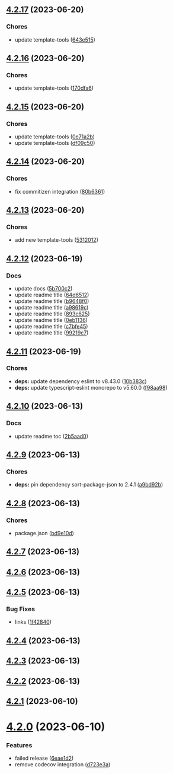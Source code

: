 ## [4.2.17](https://github.com/bed-and-breakfast/templates-open-source/compare/v4.2.16...v4.2.17) (2023-06-20)


### Chores

* update template-tools ([643e515](https://github.com/bed-and-breakfast/templates-open-source/commit/643e51554246e4acba5cfc20c129105a8877f8cc))

## [4.2.16](https://github.com/bed-and-breakfast/templates-open-source/compare/v4.2.15...v4.2.16) (2023-06-20)


### Chores

* update template-tools ([170dfa6](https://github.com/bed-and-breakfast/templates-open-source/commit/170dfa6f53e289a5c2d99ab2bbac7c7de15adc39))

## [4.2.15](https://github.com/bed-and-breakfast/templates-open-source/compare/v4.2.14...v4.2.15) (2023-06-20)


### Chores

* update template-tools ([0e71a2b](https://github.com/bed-and-breakfast/templates-open-source/commit/0e71a2b78075cec1d21c471d84b2eb1b2e20cf87))
* update template-tools ([df09c50](https://github.com/bed-and-breakfast/templates-open-source/commit/df09c50cd9ce047a76de00df6d8f2076b3ccfb96))

## [4.2.14](https://github.com/bed-and-breakfast/templates-open-source/compare/v4.2.13...v4.2.14) (2023-06-20)


### Chores

* fix commitizen integration ([80b6361](https://github.com/bed-and-breakfast/templates-open-source/commit/80b63615df3eb1ca407cf4706ba0cb3a1b305a1d))

## [4.2.13](https://github.com/bed-and-breakfast/templates-open-source/compare/v4.2.12...v4.2.13) (2023-06-20)


### Chores

* add new template-tools ([5312012](https://github.com/bed-and-breakfast/templates-open-source/commit/53120126158749a044d8108c80901d52e4252af8))

## [4.2.12](https://github.com/bed-and-breakfast/templates-open-source/compare/v4.2.11...v4.2.12) (2023-06-19)


### Docs

* update docs ([5b700c2](https://github.com/bed-and-breakfast/templates-open-source/commit/5b700c2ad42e35d4b598e24e34370015d25c7c5f))
* update readme title ([64d6512](https://github.com/bed-and-breakfast/templates-open-source/commit/64d6512781adb94798897c64f7c1f8c108f00cfe))
* update readme title ([b9648f0](https://github.com/bed-and-breakfast/templates-open-source/commit/b9648f01acab071b08dfb21abd9f9470f985c970))
* update readme title ([a98619c](https://github.com/bed-and-breakfast/templates-open-source/commit/a98619cd0cf79a63175f2f10c61fdd3ababc7637))
* update readme title ([893c625](https://github.com/bed-and-breakfast/templates-open-source/commit/893c6258ea7669aceb7f3213cdbad496b2087dcc))
* update readme title ([0eb1136](https://github.com/bed-and-breakfast/templates-open-source/commit/0eb11360de786bf39248b553ca8d75e1e1d783f5))
* update readme title ([c7bfe45](https://github.com/bed-and-breakfast/templates-open-source/commit/c7bfe453b8597061c50aa9097d21adf648901f20))
* update readme title ([99219c7](https://github.com/bed-and-breakfast/templates-open-source/commit/99219c7cda17549ac8b25784828a294c30ca04d1))

## [4.2.11](https://github.com/bed-and-breakfast/templates-open-source/compare/v4.2.10...v4.2.11) (2023-06-19)


### Chores

* **deps:** update dependency eslint to v8.43.0 ([10b383c](https://github.com/bed-and-breakfast/templates-open-source/commit/10b383ce464bbb4cc4f889a30d75678075a9309f))
* **deps:** update typescript-eslint monorepo to v5.60.0 ([f98aa98](https://github.com/bed-and-breakfast/templates-open-source/commit/f98aa983ed51c98bad183bab7685a6227826f934))

## [4.2.10](https://github.com/bed-and-breakfast/templates-open-source/compare/v4.2.9...v4.2.10) (2023-06-13)


### Docs

* update readme toc ([2b5aad0](https://github.com/bed-and-breakfast/templates-open-source/commit/2b5aad0be0959c55e35c381d156516eb5765ecb5))

## [4.2.9](https://github.com/bed-and-breakfast/templates-open-source/compare/v4.2.8...v4.2.9) (2023-06-13)


### Chores

* **deps:** pin dependency sort-package-json to 2.4.1 ([a9bd92b](https://github.com/bed-and-breakfast/templates-open-source/commit/a9bd92be06a860f6ea816d60b3e3059b9ffa0635))

## [4.2.8](https://github.com/bed-and-breakfast/templates-open-source/compare/v4.2.7...v4.2.8) (2023-06-13)


### Chores

* package.json ([bd9e10d](https://github.com/bed-and-breakfast/templates-open-source/commit/bd9e10d0a6baed4c7fcc788541d7fd5a753cd0c7))

## [4.2.7](https://github.com/bed-and-breakfast/templates-open-source/compare/v4.2.6...v4.2.7) (2023-06-13)

## [4.2.6](https://github.com/bed-and-breakfast/templates-open-source/compare/v4.2.5...v4.2.6) (2023-06-13)

## [4.2.5](https://github.com/bed-and-breakfast/templates-open-source/compare/v4.2.4...v4.2.5) (2023-06-13)


### Bug Fixes

* links ([1f42840](https://github.com/bed-and-breakfast/templates-open-source/commit/1f42840ae44e958dc9c73f8c609be65b23c72890))

## [4.2.4](https://github.com/bed-and-breakfast/templates-open-source/compare/v4.2.3...v4.2.4) (2023-06-13)

## [4.2.3](https://github.com/bed-and-breakfast/templates-open-source/compare/v4.2.2...v4.2.3) (2023-06-13)

## [4.2.2](https://github.com/bed-and-breakfast/templates-open-source/compare/v4.2.1...v4.2.2) (2023-06-13)

## [4.2.1](https://github.com/bed-and-breakfast/templates-open-source/compare/v4.2.0...v4.2.1) (2023-06-10)

# [4.2.0](https://github.com/bed-and-breakfast/templates-open-source/compare/v4.1.2...v4.2.0) (2023-06-10)


### Features

* failed release ([6eae1d2](https://github.com/bed-and-breakfast/templates-open-source/commit/6eae1d20882be0ad6590aeaf5659fedc9148b97e))
* remove codecov integration ([d723e3a](https://github.com/bed-and-breakfast/templates-open-source/commit/d723e3abbf570f7eed6287690ab60df5cb0f6dac))
